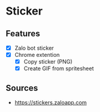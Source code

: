 # Sticker

## Features
- [x] Zalo bot sticker
- [x] Chrome extention
  - [x] Copy sticker (PNG)
  - [x] Create GIF from spritesheet

## Sources
- https://stickers.zaloapp.com
